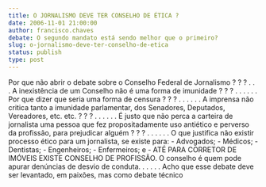 ```yaml
---
title: O JORNALISMO DEVE TER CONSELHO DE ÉTICA ?
date: 2006-11-01 21:00:00
author: francisco.chaves
debate: O segundo mandato está sendo melhor que o primeiro?
slug: o-jornalismo-deve-ter-conselho-de-etica
status: publish 
type: post
---
```


Por que não abrir o debate sobre o Conselho Federal de Jornalismo ? ? ? . . . 
A inexistência de um Conselho não é uma forma de imunidade ? ? ? . . . . . . 
Por que dizer que seria uma forma de censura ? ? ? . . . . . . 
A imprensa não critica tanto a imunidade parlamentar, dos Senadores, Deputados, Vereadores, etc. etc. ? ? ? . . . . . . 
É justo que não perca a carteira de jornalista uma pessoa que fez propositadamente uso antiético e perverso da profissão, para prejudicar alguém ? ? ? . . . . . . 
O que justifica não existir processo ético para um jornalista, se existe para: - Advogados; - Médicos; - Dentistas; - Engenheiros; - Enfermeiros; e - ATÉ PARA CORRETOR DE IMÓVEIS EXISTE CONSELHO DE PROFISSÃO. O conselho é quem pode apurar denúncias de desvio de conduta. . . . . . 
Acho que esse debate deve ser levantado, em paixões, mas como debate técnico
